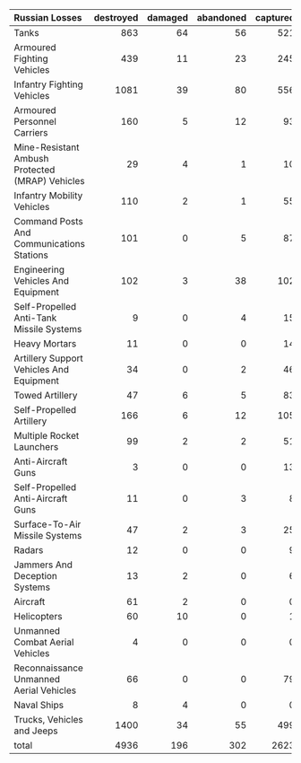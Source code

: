 | Russian Losses                                   |   destroyed |   damaged |   abandoned |   captured |   total |
|:-------------------------------------------------|------------:|----------:|------------:|-----------:|--------:|
| Tanks                                            |         863 |        64 |          56 |        521 |    1504 |
| Armoured Fighting Vehicles                       |         439 |        11 |          23 |        245 |     718 |
| Infantry Fighting Vehicles                       |        1081 |        39 |          80 |        556 |    1756 |
| Armoured Personnel Carriers                      |         160 |         5 |          12 |         93 |     270 |
| Mine-Resistant Ambush Protected  (MRAP) Vehicles |          29 |         4 |           1 |         10 |      44 |
| Infantry Mobility Vehicles                       |         110 |         2 |           1 |         55 |     168 |
| Command Posts And Communications Stations        |         101 |         0 |           5 |         87 |     193 |
| Engineering Vehicles And Equipment               |         102 |         3 |          38 |        102 |     245 |
| Self-Propelled Anti-Tank Missile Systems         |           9 |         0 |           4 |         15 |      28 |
| Heavy Mortars                                    |          11 |         0 |           0 |         14 |      25 |
| Artillery Support Vehicles And Equipment         |          34 |         0 |           2 |         46 |      82 |
| Towed Artillery                                  |          47 |         6 |           5 |         83 |     141 |
| Self-Propelled Artillery                         |         166 |         6 |          12 |        105 |     289 |
| Multiple Rocket Launchers                        |          99 |         2 |           2 |         51 |     154 |
| Anti-Aircraft Guns                               |           3 |         0 |           0 |         13 |      16 |
| Self-Propelled Anti-Aircraft Guns                |          11 |         0 |           3 |          8 |      22 |
| Surface-To-Air Missile Systems                   |          47 |         2 |           3 |         25 |      77 |
| Radars                                           |          12 |         0 |           0 |          9 |      21 |
| Jammers And Deception Systems                    |          13 |         2 |           0 |          6 |      21 |
| Aircraft                                         |          61 |         2 |           0 |          0 |      63 |
| Helicopters                                      |          60 |        10 |           0 |          1 |      71 |
| Unmanned Combat Aerial Vehicles                  |           4 |         0 |           0 |          0 |       4 |
| Reconnaissance Unmanned Aerial Vehicles          |          66 |         0 |           0 |         79 |     145 |
| Naval Ships                                      |           8 |         4 |           0 |          0 |      12 |
| Trucks, Vehicles and Jeeps                       |        1400 |        34 |          55 |        499 |    1988 |
| total                                            |        4936 |       196 |         302 |       2623 |    8057 |